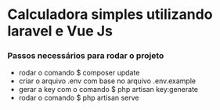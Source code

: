 # Calculadora simples utilizando laravel e Vue Js
### Passos necessários para rodar o projeto
- rodar o comando $ composer update
- criar o arquivo .env com base no arquivo .env.example
- gerar a key com o comando $ php artisan key:generate
- rodar o comando $ php artisan serve
